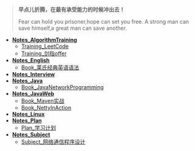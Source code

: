 > **早点儿折腾，在最有承受能力的时候冲出去！**
>
> Fear can hold you prisoner,hope can set you free. A strong man can save himself,a great man can save another.

+ [**Notes_AlgorithmTraining**](Notes_AlgorithmTraining)
  + [Training_LeetCode](Notes_AlgorithmTraining/Training_LeetCode)
  + [Training_剑指offer](Notes_AlgorithmTraining/Training_剑指offer)
+ [**Notes_English**](Notes_English)
  + [Book_莱氏经典英语语法](Notes_English/Book_莱氏经典英语语法)
+ [**Notes_Interview**](Notes_Interview)
+ [**Notes_Java**](Notes_Java)
  + [Book_JavaNetworkProgramming](Notes_Java/Book_JavaNetworkProgramming)
+ **[Notes_JavaWeb](Notes_JavaWeb)**
  + [Book_Maven实战](Notes_JavaWeb/Book_Maven实战)
  + [Book_NettyInAction](Notes_JavaWeb/Book_NettyInAction)
+ [**Notes_Linux**](Notes_Linux)
+ [**Notes_Plan**](Notes_Plan)
  + [Plan_学习计划](Notes_Plan/Plan_学习计划.md)
+ [**Notes_Subject**](Notes_Subject)
  + [Subject_网络通信程序设计](Notes_Subject/Subject_网络通信程序设计)

